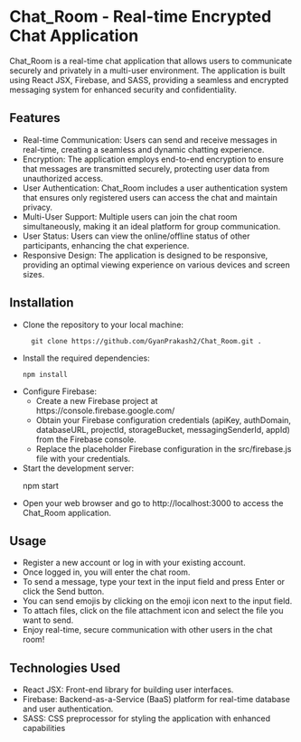 # Chat_Room - Real-time Encrypted Chat Application

Chat_Room is a real-time chat application that allows users to communicate securely and privately in a multi-user environment. The application is built using React JSX, Firebase, and SASS, providing a seamless and encrypted messaging system for enhanced security and confidentiality.

## Features

<ul>
    <li>Real-time Communication: Users can send and receive messages in real-time, creating a seamless and dynamic chatting experience.</li>
    <li>Encryption: The application employs end-to-end encryption to ensure that messages are transmitted securely, protecting user data from unauthorized access.</li>
    <li>User Authentication: Chat_Room includes a user authentication system that ensures only registered users can access the chat and maintain privacy.</li>
    <li>Multi-User Support: Multiple users can join the chat room simultaneously, making it an ideal platform for group communication.</li>
    <li>User Status: Users can view the online/offline status of other participants, enhancing the chat experience.</li>
    <li>Responsive Design: The application is designed to be responsive, providing an optimal viewing experience on various devices and screen sizes.</li>
</ul>


## Installation

<ul>
  <li>Clone the repository to your local machine:
      
      git clone https://github.com/GyanPrakash2/Chat_Room.git . 

      
  </li>

  <li>
    Install the required dependencies:

    
    npm install

    
  </li>

  <li>
    Configure Firebase:

  <ul>
    <li>Create a new Firebase project at https://console.firebase.google.com/</li>
    <li>Obtain your Firebase configuration credentials (apiKey, authDomain, databaseURL, projectId, storageBucket, messagingSenderId, appId) from the Firebase console.</li>
    <li>Replace the placeholder Firebase configuration in the src/firebase.js file with your credentials.</li>
  </ul>

  </li>

  <li>Start the development server:
  
  npm start

  
  </li>

  <li>Open your web browser and go to http://localhost:3000 to access the Chat_Room application.</li>
</ul>


## Usage

<ul>
<li>Register a new account or log in with your existing account.</li>
<li>Once logged in, you will enter the chat room.</li>
<li>To send a message, type your text in the input field and press Enter or click the Send button.</li>
<li>You can send emojis by clicking on the emoji icon next to the input field.</li>
<li>To attach files, click on the file attachment icon and select the file you want to send.</li>
<li>Enjoy real-time, secure communication with other users in the chat room!</li>
</ul>

## Technologies Used

<ul>
<li>React JSX: Front-end library for building user interfaces.</li>
<li>Firebase: Backend-as-a-Service (BaaS) platform for real-time database and user authentication.</li>
<li>SASS: CSS preprocessor for styling the application with enhanced capabilities</li>
</ul>
